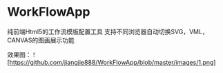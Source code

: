 # WorkFlowApp
纯前端Html5的工作流模版配置工具
支持不同浏览器自动切换SVG，VML，CANVAS的图画展示功能

效果图：
![https://github.com/jiangjie888/WorkFlowApp/blob/master/images/1.png]
